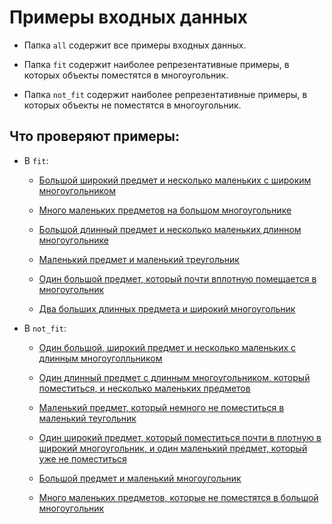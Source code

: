 # Примеры входных данных

* Папка `all` содержит все примеры входных данных.

* Папка `fit` содержит наиболее репрезентативные примеры, в которых объекты поместятся в многоугольник.

* Папка `not_fit` содержит наиболее репрезентативные примеры, в которых объекты не поместятся в многоугольник.

## Что проверяют примеры:
* В `fit`:
    * [Большой широкий предмет и несколько маленьких c широким многоугольником](https://github.com/kirillkuks/sem_gap_big/blob/develop/images/examples/fit/1.jpg)
    
    * [Много маленьких предметов на большом многоугольнике](https://github.com/kirillkuks/sem_gap_big/blob/develop/images/examples/fit/3.jpg)
   
    * [Большой длинный предмет и несколько маленьких длинном многоугольнике](https://github.com/kirillkuks/sem_gap_big/blob/develop/images/examples/fit/4.jpg)
    
    * [Маленький предмет и маленький треугольник](https://github.com/kirillkuks/sem_gap_big/blob/develop/images/examples/fit/9.jpg)
    
    * [Один большой предмет, который почти вплотную помещается в многоугольник](https://github.com/kirillkuks/sem_gap_big/blob/develop/images/examples/fit/13.jpg)
    
    * [Два больших длинных предмета и широкий многоугольник](https://github.com/kirillkuks/sem_gap_big/blob/develop/images/examples/fit/16.jpg)

* В `not_fit`:
    * [Один большой, широкий предмет и несколько маленьких с длинным многоуголльником](https://github.com/kirillkuks/sem_gap_big/blob/develop/images/examples/not_fit/5.jpg)
    
    * [Один длинный предмет с длинным многоугольником, который поместиться, и несколько маленьких предметов](https://github.com/kirillkuks/sem_gap_big/blob/develop/images/examples/not_fit/7.jpg)

    * [Маленький предмет, который немного не поместиться в маленький теугольник](https://github.com/kirillkuks/sem_gap_big/blob/develop/images/examples/not_fit/8.jpg)

    * [Один широкий предмет, который поместиться почти в плотную в широкий многоугольник, и один маленький предмет, который уже не поместиться](https://github.com/kirillkuks/sem_gap_big/blob/develop/images/examples/not_fit/14.jpg   )

    * [Большой предмет и маленький многоугольник](https://github.com/kirillkuks/sem_gap_big/blob/develop/images/examples/not_fit/15.jpg)

    * [Много маленьких предметов, которые не поместятся в большой многоугольник](https://github.com/kirillkuks/sem_gap_big/blob/develop/images/examples/not_fit/18.jpg)
